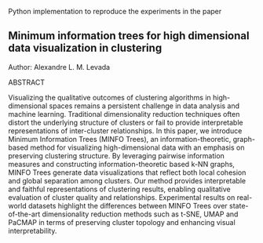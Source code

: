 Python implementation to reproduce the experiments in the paper

## Minimum information trees for high dimensional data visualization in clustering   
Author: Alexandre L. M. Levada

ABSTRACT

Visualizing the qualitative outcomes of clustering algorithms in high-dimensional spaces remains a persistent challenge in data analysis and machine learning. Traditional dimensionality reduction techniques often distort the underlying structure of clusters or fail to provide interpretable representations of inter-cluster relationships. In this paper, we introduce Minimum Information Trees (MINFO Trees), an information-theoretic, graph-based method for visualizing high-dimensional data with an emphasis on preserving clustering structure. By leveraging pairwise information measures and constructing information-theoretic based k-NN graphs, MINFO Trees generate data visualizations that reflect both local cohesion and global separation among clusters. Our method provides interpretable and faithful representations of clustering results, enabling qualitative evaluation of cluster quality and relationships. Experimental results on real-world datasets highlight the differences between MINFO Trees over state-of-the-art dimensionality reduction methods such as t-SNE, UMAP and PaCMAP in terms of preserving cluster topology and enhancing visual interpretability.
